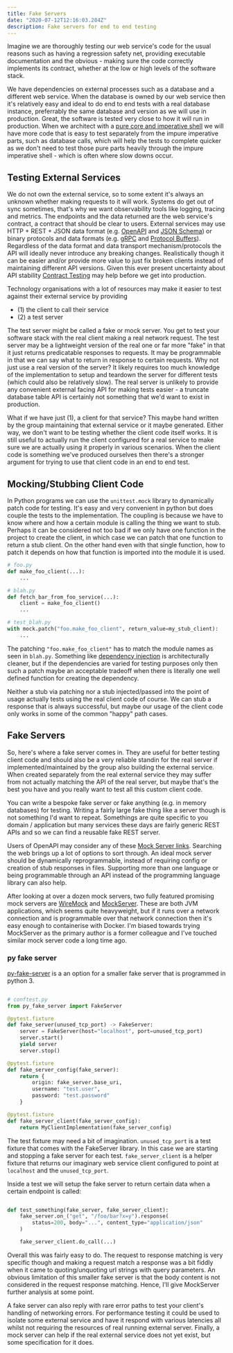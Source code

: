 ```yaml
---
title: Fake Servers
date: "2020-07-12T12:16:03.284Z"
description: Fake servers for end to end testing
---
```


Imagine we are thoroughly testing our web service's code for the usual reasons such as having a regression safety net,
providing executable documentation and the obvious - making sure the code correctly implements its contract, whether at
the low or high levels of the software stack.

We have dependencies on external processes such as a database and a different web service. When the database is owned
by our web service then it's relatively easy and ideal to do end to end tests with a real database instance,
preferrably the same database and version as we will use in production. Great, the software is tested very close to how
it will run in production. When we architect with a [pure core and imperative shell](/fp-architecture/) we will have
more code that is easy to test separately from the impure imperative parts, such as database calls, which will help the
tests to complete quicker as we don't need to test those pure parts heavily through the impure imperative shell -
which is often where slow downs occur.

## Testing External Services

We do not own the external service, so to some extent it's always an unknown whether making requests to it will work.
Systems do get out of sync sometimes, that's why we want observability tools like logging, tracing and metrics. The
endpoints and the data returned are the web service's contract, a contract that should be clear to users. External
services may use HTTP + REST + JSON data format (e.g. [OpenAPI](https://swagger.io/specification/) and [JSON
Schema](https://json-schema.org/)) or binary protocols and data formats (e.g. [gRPC](https://grpc.io/) and [Protocol
Buffers](https://developers.google.com/protocol-buffers/)). Regardless of the data format and data transport
mechanism/protocols the API will ideally never introduce any breaking changes. Realistically though it can be easier
and/or provide more value to just fix broken clients instead of maintaining different API versions. Given this ever
present uncertainty about API stability [Contract Testing](https://pact.io/) may help before we get into production.

Technology organisations with a lot of resources may make it easier to test against their external service by providing

- (1) the client to call their service
- (2) a test server

The test server might be called a fake or mock server. You get to test your software stack with the real client making
a real network request. The test server may be a lightweight version of the real one or far more "fake" in that it just
returns predicatable responses to requests. It may be programmable in that we can say what to return in response to
certain requests. Why not just use a real version of the server? It likely requires too much knowledge of the
implementation to setup and teardown the server for different tests (which could also be relatively slow). The real
server is unlikely to provide any convenient external facing API for making tests easier - a truncate database table
API is certainly not something that we'd want to exist in production.

What if we have just (1), a client for that service? This maybe hand written by the group maintaining that external
service or it maybe generated. Either way, we don't want to be testing whether the client code itself works. It is
still useful to actually run the client configured for a real service to make sure we are actually using it properly in
various scenarios. When the client code is something we've produced ourselves then there's a stronger argument for
trying to use that client code in an end to end test.

## Mocking/Stubbing Client Code

In Python programs we can use the `unittest.mock` library to dynamically patch code for testing. It's easy and
very convenient in python but does couple the tests to the implementation. The coupling is because we have to
know where and how a certain module is calling the thing we want to stub. Perhaps it can be considered not too bad
if we only have one function in the project to create the client, in which case we can patch that one function to
return a stub client. On the other hand even with that single function, how to patch it depends on how that function is
imported into the module it is used.

```python
# foo.py
def make_foo_client(...):
    ...

# blah.py
def fetch_bar_from_foo_service(...):
    client = make_foo_client()
    ...

# test_blah.py
with mock.patch("foo.make_foo_client", return_value=my_stub_client):
    ...
```

The patching `"foo.make_foo_client"` has to match the module names as seen in `blah.py`. Something like [dependency
injection](https://en.wikipedia.org/wiki/Dependency_injection) is architecturally cleaner, but if the dependencies are
varied for testing purposes only then such a patch maybe an acceptable tradeoff when there is literally
one well defined function for creating the dependency.

Neither a stub via patching nor a stub injected/passed into the point of usage actually tests using the real client
code of course. We can stub a response that is always successful, but maybe our usage of the client code only works
in some of the common "happy" path cases.

## Fake Servers

So, here's where a fake server comes in. They are useful for better testing client code and should also be a
very reliable standin for the real server if implemented/maintained by the group also building the external service.
When created separately from the real external service they may suffer from not actually matching the API of the
real server, but maybe that's the best you have and you really want to test all this custom client code.

You can write a bespoke fake server or fake anything (e.g. in memory databases) for testing. Writing a fairly large
fake thing like a server though is not something I'd want to repeat. Somethings are quite specific to you domain /
application but many services these days are fairly generic REST APIs and so we can find a reusable fake REST server.

Users of OpenAPI may consider any of these [Mock Server links](https://openapi.tools/#mock). Searching the web brings
up a lot of options to sort through. An ideal mock server should be dynamically reprogrammable, instead of requiring
config or creation of stub responses in files. Supporting more than one language or being programmable through an API
instead of the programming language library can also help.

After looking at over a dozen mock servers, two fully featured promising mock servers are
[WireMock](http://wiremock.org/) and [MockServer](https://mock-server.com/). These are both JVM applications, which
seems quite heavyweight, but if it runs over a network connection and is programmable over that network connection then
it's easy enough to containerise with Docker. I'm biased towards trying MockServer as the primary author is a former
colleague and I've touched similar mock server code a long time ago.

### py fake server

[py-fake-server](https://github.com/Telichkin/py_fake_server) is a an option for a smaller fake server that is
programmed in python 3.

```python

# conftest.py
from py_fake_server import FakeServer

@pytest.fixture
def fake_server(unused_tcp_port) -> FakeServer:
    server = FakeServer(host="localhost", port=unused_tcp_port)
    server.start()
    yield server
    server.stop()

@pytest.fixture
def fake_server_config(fake_server):
    return {
        origin: fake_server.base_uri,
        username: "test.user",
        password: "test.password"
    }

@pytest.fixture
def fake_server_client(fake_server_config):
    return MyClientImplementation(fake_server_config)
```

The test fixture may need a bit of imagination. `unused_tcp_port` is a test fixture that comes with the FakeServer
library. In this case we are starting and stopping a fake server for each test. `fake_server_client` is a helper
fixture that returns our imaginary web service client configured to point at `localhost` and the `unused_tcp_port`.

Inside a test we will setup the fake server to return certain data when a certain endpoint is called:

```python

def test_something(fake_server, fake_server_client):
    fake_server.on_("get", "/foo/bar?x=y").response(
        status=200, body="...", content_type="application/json"
    )

    fake_server_client.do_call(...)
```

Overall this was fairly easy to do. The request to response matching is very specific though and making a request
match a response was a bit fiddly when it came to quoting/unquoting url strings with query parameters. An obvious
limitation of this smaller fake server is that the body content is not considered in the request response matching.
Hence, I'll give MockServer further analysis at some point.

A fake server can also reply with rare error paths to test your client's handling of networking errors. For
performance testing it could be used to isolate some external service and have it respond with various latencies all
whilst not requiring the resources of real running external server. Finally, a mock server can help if the real
external service does not yet exist, but some specification for it does.
